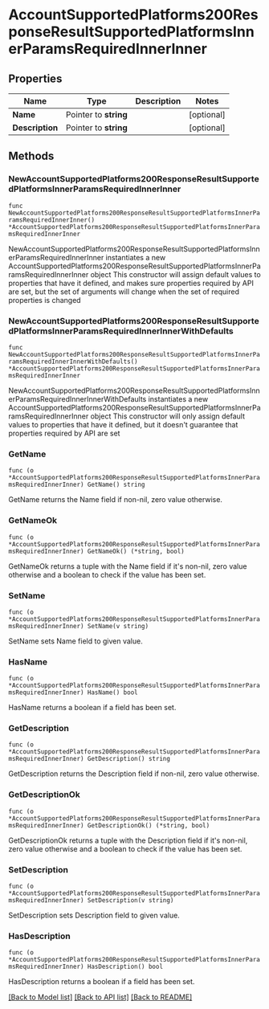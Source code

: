 # AccountSupportedPlatforms200ResponseResultSupportedPlatformsInnerParamsRequiredInnerInner

## Properties

Name | Type | Description | Notes
------------ | ------------- | ------------- | -------------
**Name** | Pointer to **string** |  | [optional] 
**Description** | Pointer to **string** |  | [optional] 

## Methods

### NewAccountSupportedPlatforms200ResponseResultSupportedPlatformsInnerParamsRequiredInnerInner

`func NewAccountSupportedPlatforms200ResponseResultSupportedPlatformsInnerParamsRequiredInnerInner() *AccountSupportedPlatforms200ResponseResultSupportedPlatformsInnerParamsRequiredInnerInner`

NewAccountSupportedPlatforms200ResponseResultSupportedPlatformsInnerParamsRequiredInnerInner instantiates a new AccountSupportedPlatforms200ResponseResultSupportedPlatformsInnerParamsRequiredInnerInner object
This constructor will assign default values to properties that have it defined,
and makes sure properties required by API are set, but the set of arguments
will change when the set of required properties is changed

### NewAccountSupportedPlatforms200ResponseResultSupportedPlatformsInnerParamsRequiredInnerInnerWithDefaults

`func NewAccountSupportedPlatforms200ResponseResultSupportedPlatformsInnerParamsRequiredInnerInnerWithDefaults() *AccountSupportedPlatforms200ResponseResultSupportedPlatformsInnerParamsRequiredInnerInner`

NewAccountSupportedPlatforms200ResponseResultSupportedPlatformsInnerParamsRequiredInnerInnerWithDefaults instantiates a new AccountSupportedPlatforms200ResponseResultSupportedPlatformsInnerParamsRequiredInnerInner object
This constructor will only assign default values to properties that have it defined,
but it doesn't guarantee that properties required by API are set

### GetName

`func (o *AccountSupportedPlatforms200ResponseResultSupportedPlatformsInnerParamsRequiredInnerInner) GetName() string`

GetName returns the Name field if non-nil, zero value otherwise.

### GetNameOk

`func (o *AccountSupportedPlatforms200ResponseResultSupportedPlatformsInnerParamsRequiredInnerInner) GetNameOk() (*string, bool)`

GetNameOk returns a tuple with the Name field if it's non-nil, zero value otherwise
and a boolean to check if the value has been set.

### SetName

`func (o *AccountSupportedPlatforms200ResponseResultSupportedPlatformsInnerParamsRequiredInnerInner) SetName(v string)`

SetName sets Name field to given value.

### HasName

`func (o *AccountSupportedPlatforms200ResponseResultSupportedPlatformsInnerParamsRequiredInnerInner) HasName() bool`

HasName returns a boolean if a field has been set.

### GetDescription

`func (o *AccountSupportedPlatforms200ResponseResultSupportedPlatformsInnerParamsRequiredInnerInner) GetDescription() string`

GetDescription returns the Description field if non-nil, zero value otherwise.

### GetDescriptionOk

`func (o *AccountSupportedPlatforms200ResponseResultSupportedPlatformsInnerParamsRequiredInnerInner) GetDescriptionOk() (*string, bool)`

GetDescriptionOk returns a tuple with the Description field if it's non-nil, zero value otherwise
and a boolean to check if the value has been set.

### SetDescription

`func (o *AccountSupportedPlatforms200ResponseResultSupportedPlatformsInnerParamsRequiredInnerInner) SetDescription(v string)`

SetDescription sets Description field to given value.

### HasDescription

`func (o *AccountSupportedPlatforms200ResponseResultSupportedPlatformsInnerParamsRequiredInnerInner) HasDescription() bool`

HasDescription returns a boolean if a field has been set.


[[Back to Model list]](../README.md#documentation-for-models) [[Back to API list]](../README.md#documentation-for-api-endpoints) [[Back to README]](../README.md)


